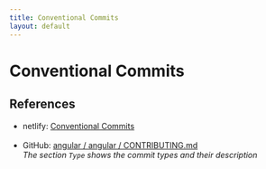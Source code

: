 ```yaml
---
title: Conventional Commits
layout: default
---
```

# Conventional Commits

## References

* netlify: [Conventional Commits](https://www.conventionalcommits.org/en/)<br>&nbsp;
* GitHub: [angular / angular / CONTRIBUTING.md](https://github.com/angular/angular/blob/22b96b9/CONTRIBUTING.md#type)<br/>*The section `Type` shows the commit types and their description*
